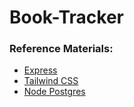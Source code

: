 # Book-Tracker


### Reference Materials:
* [Express](https://expressjs.com/en/starter/hello-world.html)
* [Tailwind CSS](https://tailwindcss.com/docs/installation/tailwind-cli)
* [Node Postgres](https://node-postgres.com/apis/pool)